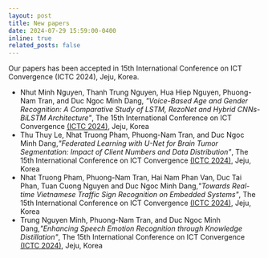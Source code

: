 ```yaml
---
layout: post
title: New papers
date: 2024-07-29 15:59:00-0400
inline: true
related_posts: false
---
```


Our papers has been accepted in 15th International Conference on ICT Convergence (ICTC 2024), Jeju, Korea.  
- Nhut Minh Nguyen, Thanh Trung Nguyen, Hua Hiep Nguyen, Phuong-Nam Tran, and Duc Ngoc Minh Dang, *"Voice-Based Age and Gender Recognition: A Comparative Study of LSTM, RezoNet and Hybrid CNNs-BiLSTM Architecture"*, The 15th International Conference on ICT Convergence [(ICTC 2024)](https://ictc.org/), Jeju, Korea
- Thu Thuy Le, Nhat Truong Pham, Phuong-Nam Tran, and Duc Ngoc Minh Dang,*"Federated Learning with U-Net for Brain Tumor Segmentation: Impact of Client Numbers and Data Distribution"*, The 15th International Conference on ICT Convergence [(ICTC 2024)](https://ictc.org/), Jeju, Korea
- Nhat Truong Pham, Phuong-Nam Tran, Hai Nam Phan Van, Duc Tai Phan, Tuan Cuong Nguyen and Duc Ngoc Minh Dang,*"Towards Real-time Vietnamese Traffic Sign Recognition on Embedded Systems"*, The 15th International Conference on ICT Convergence [(ICTC 2024)](https://ictc.org/), Jeju, Korea
- Trung Nguyen Minh, Phuong-Nam Tran, and Duc Ngoc Minh Dang,*"Enhancing Speech Emotion Recognition through Knowledge Distillation"*, The 15th International Conference on ICT Convergence [(ICTC 2024)](https://ictc.org/), Jeju, Korea